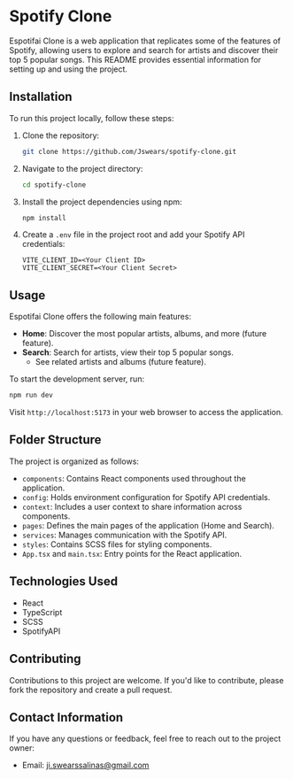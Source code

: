# Spotify Clone

Espotifai Clone is a web application that replicates some of the features of Spotify, allowing users to explore and search for artists and discover their top 5 popular songs. This README provides essential information for setting up and using the project.

## Installation

To run this project locally, follow these steps:

1. Clone the repository:

   ```sh
   git clone https://github.com/Jswears/spotify-clone.git
   ```

2. Navigate to the project directory:

   ```sh
   cd spotify-clone
   ```

3. Install the project dependencies using npm:

   ```sh
   npm install
   ```

4. Create a `.env` file in the project root and add your Spotify API credentials:
   ```
   VITE_CLIENT_ID=<Your Client ID>
   VITE_CLIENT_SECRET=<Your Client Secret>
   ```

## Usage

Espotifai Clone offers the following main features:

- **Home**: Discover the most popular artists, albums, and more (future feature).
- **Search**: Search for artists, view their top 5 popular songs.
  - See related artists and albums (future feature).

To start the development server, run:

```sh
npm run dev
```

Visit `http://localhost:5173` in your web browser to access the application.

## Folder Structure

The project is organized as follows:

- `components`: Contains React components used throughout the application.
- `config`: Holds environment configuration for Spotify API credentials.
- `context`: Includes a user context to share information across components.
- `pages`: Defines the main pages of the application (Home and Search).
- `services`: Manages communication with the Spotify API.
- `styles`: Contains SCSS files for styling components.
- `App.tsx` and `main.tsx`: Entry points for the React application.

## Technologies Used

- React
- TypeScript
- SCSS
- SpotifyAPI

## Contributing

Contributions to this project are welcome. If you'd like to contribute, please fork the repository and create a pull request.

## Contact Information

If you have any questions or feedback, feel free to reach out to the project owner:

- Email: ji.swearssalinas@gmail.com
